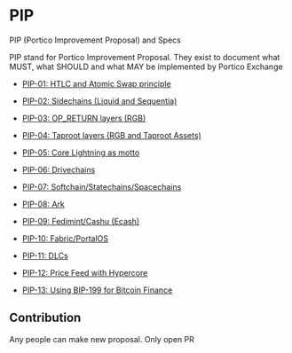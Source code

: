 # PIP
PIP (Portico Improvement Proposal) and Specs

PIP stand for Portico Improvement Proposal. They exist to document what MUST, what SHOULD and what MAY be implemented by Portico Exchange

- [PIP-01: HTLC and Atomic Swap principle](https://github.com/PorticoExchange/PIP/blob/main/PIP%20/PIP-01.md)

- [PIP-02: Sidechains (Liquid and Sequentia)](https://github.com/PorticoExchange/PIP/blob/main/PIP%20/PIP-02.md)

- [PIP-03: OP_RETURN layers (RGB)](https://github.com/PorticoExchange/PIP/blob/main/PIP%20/PIP-03.md)

- [ PIP-04: Taproot layers  (RGB and Taproot Assets)](https://github.com/PorticoExchange/PIP/blob/main/PIP%20/PIP-04.md)

- [PIP-05: Core Lightning as motto](https://github.com/PorticoExchange/PIP/blob/main/PIP%20/PIP-05.md)

- [PIP-06: Drivechains](https://github.com/PorticoExchange/PIP/blob/main/PIP%20/PIP-06.md)

- [PIP-07: Softchain/Statechains/Spacechains](https://github.com/PorticoExchange/PIP/blob/main/PIP%20/PIP-07.md)

- [PIP-08: Ark](https://github.com/PorticoExchange/PIP/blob/main/PIP%20/PIP-08.md)

- [PIP-09: Fedimint/Cashu (Ecash)](https://github.com/PorticoExchange/PIP/blob/main/PIP%20/PIP-09.md)

- [PIP-10: Fabric/PortalOS](https://github.com/PorticoExchange/PIP/blob/main/PIP%20/PIP-10.md)

- [PIP-11: DLCs](https://github.com/PorticoExchange/PIP/blob/main/PIP%20/PIP-11.md)

- [PIP-12: Price Feed with Hypercore](https://github.com/PorticoExchange/PIP/blob/main/PIP%20/PIP-12.md)

- [PIP-13: Using BIP-199 for Bitcoin Finance](https://github.com/PorticoExchange/PIP/blob/main/PIP%20/PIP-13.md)

## Contribution

Any people can make new proposal. Only open PR
